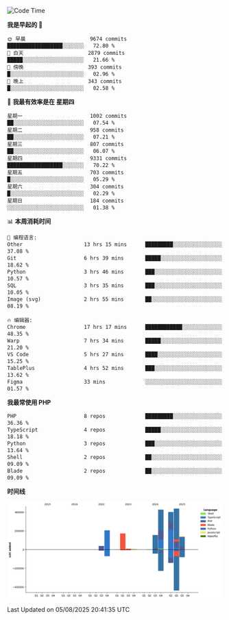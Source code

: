 <!--START_SECTION:waka-->
![Code Time](http://img.shields.io/badge/Code%20Time-3%2C941%20hrs%2030%20mins-blue)

**我是早起的 🐤** 

```text
🌞 早晨                     9674 commits        ██████████████████░░░░░░░   72.80 % 
🌆 白天                     2879 commits        █████░░░░░░░░░░░░░░░░░░░░   21.66 % 
🌃 傍晚                     393 commits         █░░░░░░░░░░░░░░░░░░░░░░░░   02.96 % 
🌙 晚上                     343 commits         █░░░░░░░░░░░░░░░░░░░░░░░░   02.58 % 
```
📅 **我最有效率是在 星期四** 

```text
星期一                      1002 commits        ██░░░░░░░░░░░░░░░░░░░░░░░   07.54 % 
星期二                      958 commits         ██░░░░░░░░░░░░░░░░░░░░░░░   07.21 % 
星期三                      807 commits         ██░░░░░░░░░░░░░░░░░░░░░░░   06.07 % 
星期四                      9331 commits        ██████████████████░░░░░░░   70.22 % 
星期五                      703 commits         █░░░░░░░░░░░░░░░░░░░░░░░░   05.29 % 
星期六                      304 commits         █░░░░░░░░░░░░░░░░░░░░░░░░   02.29 % 
星期日                      184 commits         ░░░░░░░░░░░░░░░░░░░░░░░░░   01.38 % 
```


📊 **本周消耗时间** 

```text
💬 编程语言: 
Other                    13 hrs 15 mins      █████████░░░░░░░░░░░░░░░░   37.08 % 
Git                      6 hrs 39 mins       █████░░░░░░░░░░░░░░░░░░░░   18.62 % 
Python                   3 hrs 46 mins       ███░░░░░░░░░░░░░░░░░░░░░░   10.57 % 
SQL                      3 hrs 35 mins       ███░░░░░░░░░░░░░░░░░░░░░░   10.05 % 
Image (svg)              2 hrs 55 mins       ██░░░░░░░░░░░░░░░░░░░░░░░   08.19 % 

🔥 编辑器: 
Chrome                   17 hrs 17 mins      ████████████░░░░░░░░░░░░░   48.35 % 
Warp                     7 hrs 34 mins       █████░░░░░░░░░░░░░░░░░░░░   21.20 % 
VS Code                  5 hrs 27 mins       ████░░░░░░░░░░░░░░░░░░░░░   15.25 % 
TablePlus                4 hrs 52 mins       ███░░░░░░░░░░░░░░░░░░░░░░   13.62 % 
Figma                    33 mins             ░░░░░░░░░░░░░░░░░░░░░░░░░   01.57 % 
```

**我最常使用 PHP** 

```text
PHP                      8 repos             █████████░░░░░░░░░░░░░░░░   36.36 % 
TypeScript               4 repos             █████░░░░░░░░░░░░░░░░░░░░   18.18 % 
Python                   3 repos             ███░░░░░░░░░░░░░░░░░░░░░░   13.64 % 
Shell                    2 repos             ██░░░░░░░░░░░░░░░░░░░░░░░   09.09 % 
Blade                    2 repos             ██░░░░░░░░░░░░░░░░░░░░░░░   09.09 % 
```



**时间线**

![Lines of Code chart](https://raw.githubusercontent.com/abrahamgreyson/abrahamgreyson/main/assets/bar_graph.png)


 Last Updated on 05/08/2025 20:41:35 UTC
<!--END_SECTION:waka-->
